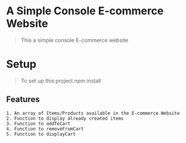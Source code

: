 # A Simple Console E-commerce Website 

> This a simple console E-commerce website 

# Setup

> To set up this project
    npm install
    

## Features
    1. An array of Items/Products available in the E-commerce Website
    2. Function to display already created items
    3. Function to addToCart
    4. Function to removeFromCart
    5. Function to displayCart



